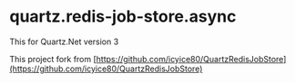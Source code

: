 # quartz.redis-job-store.async

This for Quartz.Net version 3

This project fork from [https://github.com/icyice80/QuartzRedisJobStore](https://github.com/icyice80/QuartzRedisJobStore)
